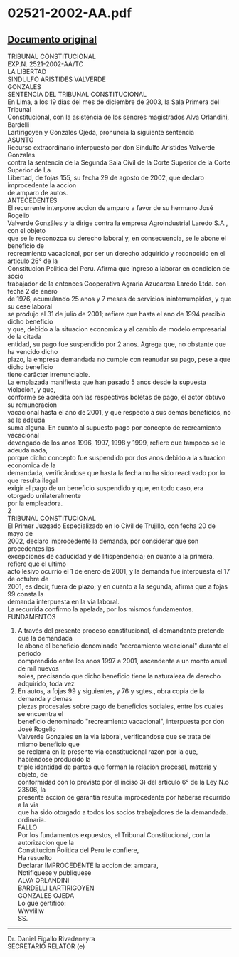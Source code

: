 
02521-2002-AA.pdf
=================
  
[Documento original](https://tc.gob.pe/jurisprudencia/2004/02521-2002-AA.pdf)  
---  
TRIBUNAL CONSTITUCIONAL  
EXP.N. 2521-2002-AA/TC  
LA LIBERTAD  
SINDULFO ARISTIDES VALVERDE  
GONZALES  
SENTENCIA DEL TRIBUNAL CONSTITUCIONAL  
En Lima, a los 19 dias del mes de diciembre de 2003, la Sala Primera del Tribunal  
Constitucional, con la asistencia de los senores magistrados Alva Orlandini, Bardelli  
Lartirigoyen y Gonzales Ojeda, pronuncia la siguiente sentencia  
ASUNTO  
Recurso extraordinario interpuesto por don Sindulfo Aristides Valverde Gonzales  
contra la sentencia de la Segunda Sala Civil de la Corte Superior de la Corte Superior de La  
Libertad, de fojas 155, su fecha 29 de agosto de 2002, que declaro improcedente la accion  
de amparo de autos.  
ANTECEDENTES  
El recurrente interpone accion de amparo a favor de su hermano José Rogelio  
Valverde Gonzâles y la dirige contra la empresa Agroindustrial Laredo S.A., con el objeto  
que se le reconozca su derecho laboral y, en consecuencia, se le abone el beneficio de  
recreamiento vacacional, por ser un derecho adquirido y reconocido en el articulo 26° de la  
Constitucion Politica del Peru. Afirma que ingreso a laborar en condicion de socio  
trabajador de la entonces Cooperativa Agraria Azucarera Laredo Ltda. con fecha 2 de enero  
de 1976, acumulando 25 anos y 7 meses de servicios ininterrumpidos, y que su cese laboral  
se produjo el 31 de julio de 2001; refiere que hasta el ano de 1994 percibio dicho beneficio  
y que, debido a la situacion economica y al cambio de modelo empresarial de la citada  
entidad, su pago fue suspendido por 2 anos. Agrega que, no obstante que ha vencido dicho  
plazo, la empresa demandada no cumple con reanudar su pago, pese a que dicho beneficio  
tiene carâcter irrenunciable.  
La emplazada manifiesta que han pasado 5 anos desde la supuesta violacion, y que,  
conforme se acredita con las respectivas boletas de pago, el actor obtuvo su remuneracion  
vacacional hasta el ano de 2001, y que respecto a sus demas beneficios, no se le adeuda  
suma alguna. En cuanto al supuesto pago por concepto de recreamiento vacacional  
devengado de los anos 1996, 1997, 1998 y 1999, refiere que tampoco se le adeuda nada,  
porque dicho concepto fue suspendido por dos anos debido a la situacion economica de la  
demandada, verificândose que hasta la fecha no ha sido reactivado por lo que resulta ilegal  
exigir el pago de un beneficio suspendido y que, en todo caso, era otorgado unilateralmente  
por la empleadora.  
2  
TRIBUNAL CONSTITUCIONAL  
El Primer Juzgado Especializado en lo Civil de Trujillo, con fecha 20 de mayo de  
2002, declaro improcedente la demanda, por considerar que son procedentes las  
excepciones de caducidad y de litispendencia; en cuanto a la primera, refiere que el ultimo  
acto lesivo ocurrio el 1 de enero de 2001, y la demanda fue interpuesta el 17 de octubre de  
2001, es decir, fuera de plazo; y en cuanto a la segunda, afirma que a fojas 99 consta la  
demanda interpuesta en la via laboral.  
La recurrida confirmo la apelada, por los mismos fundamentos.  
FUNDAMENTOS  
1. A través del presente proceso constitucional, el demandante pretende que la demandada  
le abone el beneficio denominado "recreamiento vacacional" durante el periodo  
comprendido entre los anos 1997 a 2001, ascendente a un monto anual de mil nuevos  
soles, precisando que dicho beneficio tiene la naturaleza de derecho adquirido, toda vez  
2. En autos, a fojas 99 y siguientes, y 76 y sgtes., obra copia de la demanda y demas  
piezas procesales sobre pago de beneficios sociales, entre los cuales se encuentra el  
beneficio denominado "recreamiento vacacional", interpuesta por don José Rogelio  
Valverde Gonzales en la via laboral, verificandose que se trata del mismo beneficio que  
se reclama en la presente via constitucional razon por la que, habiéndose producido la  
triple identidad de partes que forman la relacion procesal, materia y objeto, de  
conformidad con lo previsto por el inciso 3) del articulo 6° de la Ley N.o 23506, la  
presente accion de garantia resulta improcedente por haberse recurrido a la via  
que ha sido otorgado a todos los socios trabajadores de la demandada.  
ordinaria.  
FALLO  
Por los fundamentos expuestos, el Tribunal Constitucional, con la autorizacion que la  
Constitucion Politica del Peru le confiere,  
Ha resuelto  
Declarar IMPROCEDENTE la accion de: ampara,  
Notifiquese y publiquese  
ALVA ORLANDINI  
BARDELLI LARTIRIGOYEN  
GONZALES OJEDA  
Lo gue çertifico:  
Wwvlillw  
SS.  
- - - -  
Dr. Daniel Figallo Rivadeneyra  
SECRETARIO RELATOR (e)